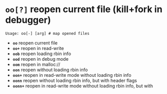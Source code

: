 <!-- TITLE: oo? -->

#  **`oo[?]`** reopen current file (kill+fork in debugger)


```text
Usage: oo[-] [arg] # map opened files
```


- **`oo`** reopen current file
- **`oo+`** reopen in read-write
- **`oob`** reopen loading rbin info
- **`ood`** reopen in debug mode
- **`oom`** reopen in malloc://
- **`oon`** reopen without loading rbin info
- **`oon+`** reopen in read-write mode without loading rbin info
- **`oonn`** reopen without loading rbin info, but with header flags
- **`oonn+`** reopen in read-write mode without loading rbin info, but with

<p hidden>oo oo+ oob ood oom oon oon+ oonn oonn+</p>